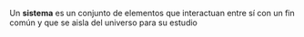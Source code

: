 Un **sistema** es un conjunto de elementos que interactuan entre sí con un fin común y que se aisla del universo para su estudio